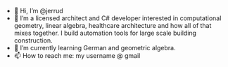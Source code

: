 - 👋 Hi, I’m @jerrud
- 👀 I’m a licensed architect and C# developer interested in computational geometry, linear algebra, healthcare architecture and how all of that mixes together. I build automation tools for large scale building construction.
- 🌱 I’m currently learning German and geometric algebra.
- 📫 How to reach me: my username @ gmail

<!---
jerrud/jerrud is a ✨ special ✨ repository because its `README.md` (this file) appears on your GitHub profile.
You can click the Preview link to take a look at your changes.
--->
